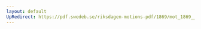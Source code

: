 ```yaml
---
layout: default
UpRedirect: https://pdf.swedeb.se/riksdagen-motions-pdf/1869/mot_1869__ak__00007.pdf
---
```

